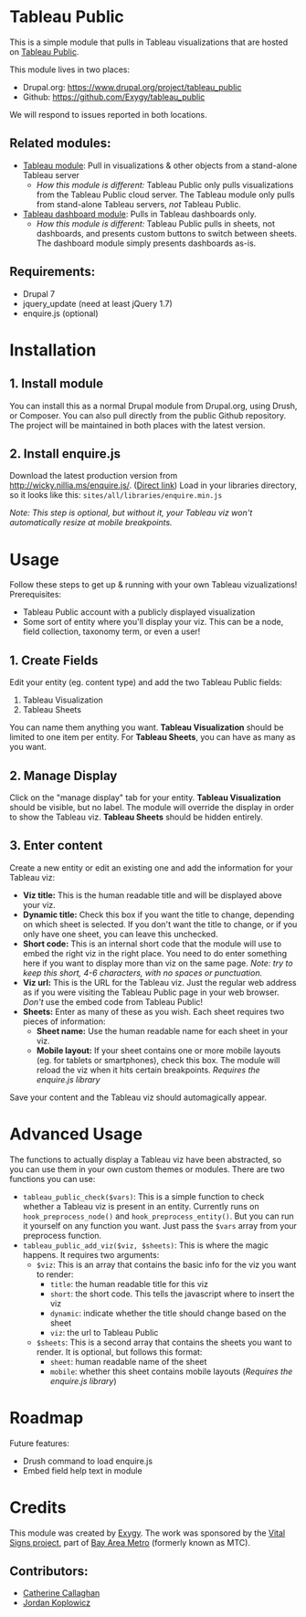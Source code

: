 # Tableau Public

This is a simple module that pulls in Tableau visualizations that are hosted on [Tableau Public](https://public.tableau.com/en-us/s/).

This module lives in two places:

- Drupal.org: https://www.drupal.org/project/tableau_public
- Github: https://github.com/Exygy/tableau_public

We will respond to issues reported in both locations.

## Related modules:

- [Tableau module](https://www.drupal.org/project/tableau): Pull in visualizations & other objects from a stand-alone Tableau server
  - *How this module is different:* Tableau Public only pulls visualizations from the Tableau Public cloud server.  The Tableau module only pulls from stand-alone Tableau servers, *not* Tableau Public.
- [Tableau dashboard module](https://www.drupal.org/project/tableau_dashboard): Pulls in Tableau dashboards only.
  - *How this module is different:* Tableau Public pulls in sheets, not dashboards, and presents custom buttons to switch between sheets.  The dashboard module simply presents dashboards as-is. 
  
## Requirements:

- Drupal 7
- jquery_update (need at least jQuery 1.7)
- enquire.js (optional)
  
# Installation

## 1. Install module

You can install this as a normal Drupal module from Drupal.org, using Drush, or Composer.  You can also pull directly from the public Github repository.  The project will be maintained in both places with the latest version.

## 2. Install enquire.js

Download the latest production version from http://wicky.nillia.ms/enquire.js/.  ([Direct link](https://github.com/WickyNilliams/enquire.js/raw/master/dist/enquire.min.js))  Load in your libraries directory, so it looks like this: `sites/all/libraries/enquire.min.js`

*Note: This step is optional, but without it, your Tableau viz won't automatically resize at mobile breakpoints.*

# Usage

Follow these steps to get up & running with your own Tableau vizualizations!  Prerequisites:
- Tableau Public account with a publicly displayed visualization
- Some sort of entity where you'll display your viz.  This can be a node, field collection, taxonomy term, or even a user!

## 1. Create Fields

Edit your entity (eg. content type) and add the two Tableau Public fields:
1. Tableau Visualization
2. Tableau Sheets

You can name them anything you want.  **Tableau Visualization** should be limited to one item per entity.  For **Tableau Sheets**, you can have as many as you want.

## 2. Manage Display

Click on the "manage display" tab for your entity.  **Tableau Visualization** should be visible, but no label.  The module will override the display in order to show the Tableau viz.  **Tableau Sheets** should be hidden entirely.

## 3. Enter content

Create a new entity or edit an existing one and add the information for your Tableau viz:
- **Viz title:** This is the human readable title and will be displayed above your viz.
- **Dynamic title:** Check this box if you want the title to change, depending on which sheet is selected.  If you don't want the title to change, or if you only have one sheet, you can leave this unchecked.
- **Short code:** This is an internal short code that the module will use to embed the right viz in the right place.  You need to do enter something here if you want to display more than viz on the same page.  *Note: try to keep this short, 4-6 characters, with no spaces or punctuation.*
- **Viz url:** This is the URL for the Tableau viz.  Just the regular web address as if you were visiting the Tableau Public page in your web browser.  *Don't* use the embed code from Tableau Public!
- **Sheets:** Enter as many of these as you wish.  Each sheet requires two pieces of information:
  - **Sheet name:** Use the human readable name for each sheet in your viz.
  - **Mobile layout:** If your sheet contains one or more mobile layouts (eg. for tablets or smartphones), check this box.  The module will reload the viz when it hits certain breakpoints.  *Requires the enquire.js library*  
  
Save your content and the Tableau viz should automagically appear.

# Advanced Usage

The functions to actually display a Tableau viz have been abstracted, so you can use them in your own custom themes or modules.  There are two functions you can use:
- `tableau_public_check($vars)`: This is a simple function to check whether a Tableau viz is present in an entity.  Currently runs on `hook_preprocess_node()` and `hook_preprocess_entity()`.  But you can run it yourself on any function you want.  Just pass the `$vars` array from your preprocess function.
- `tableau_public_add_viz($viz, $sheets)`: This is where the magic happens.  It requires two arguments:
  - `$viz`: This is an array that contains the basic info for the viz you want to render:
    - `title`: the human readable title for this viz
    - `short`: the short code.  This tells the javascript where to insert the viz
    - `dynamic`: indicate whether the title should change based on the sheet
    - `viz`: the url to Tableau Public
  - `$sheets`: This is a second array that contains the sheets you want to render.  It is optional, but follows this format:
    - `sheet`: human readable name of the sheet
    - `mobile`: whether this sheet contains mobile layouts (*Requires the enquire.js library*)

  
# Roadmap

Future features:
- Drush command to load enquire.js
- Embed field help text in module

# Credits

This module was created by [Exygy](exygy.com).  The work was sponsored by the [Vital Signs project](http://www.vitalsigns.mtc.ca.gov/), part of [Bay Area Metro](https://mtc.ca.gov/) (formerly known as MTC).

## Contributors:

- [Catherine Callaghan](https://github.com/callaghanc)
- [Jordan Koplowicz](https://github.com/koppieesq)